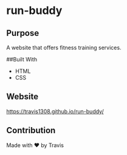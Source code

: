 # run-buddy

## Purpose
A website that offers fitness training services.

##Built With
* HTML
* CSS

## Website
https://travis1308.github.io/run-buddy/

## Contribution

Made with ❤️ by Travis
